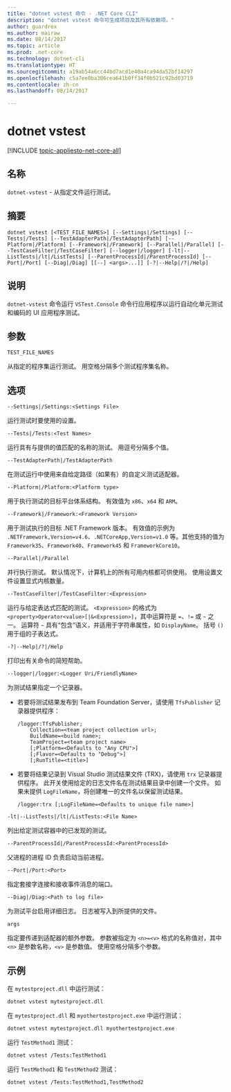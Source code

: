```yaml
---
title: "dotnet vstest 命令 - .NET Core CLI"
description: "dotnet vstest 命令可生成项目及其所有依赖项。"
author: guardrex
ms.author: mairaw
ms.date: 08/14/2017
ms.topic: article
ms.prod: .net-core
ms.technology: dotnet-cli
ms.translationtype: HT
ms.sourcegitcommit: a19ab54a6cc44bd7acd1e40a4ca94da52bf14297
ms.openlocfilehash: c5a7ee0ba306cea641b0ff34f0b521c92bd03719
ms.contentlocale: zh-cn
ms.lasthandoff: 08/14/2017

---
```

# <a name="dotnet-vstest"></a>dotnet vstest

[!INCLUDE [topic-appliesto-net-core-all](../../../includes/topic-appliesto-net-core-all.md)]

## <a name="name"></a>名称

`dotnet-vstest` - 从指定文件运行测试。

## <a name="synopsis"></a>摘要

`dotnet vstest [<TEST_FILE_NAMES>] [--Settings|/Settings] [--Tests|/Tests] [--TestAdapterPath|/TestAdapterPath] [--Platform|/Platform] [--Framework|/Framework] [--Parallel|/Parallel] [--TestCaseFilter|/TestCaseFilter] [--logger|/logger] [-lt|--ListTests|/lt|/ListTests] [--ParentProcessId|/ParentProcessId] [--Port|/Port] [--Diag|/Diag] [[--] <args>...]] [-?|--Help|/?|/Help]`

## <a name="description"></a>说明

`dotnet-vstest` 命令运行 `VSTest.Console` 命令行应用程序以运行自动化单元测试和编码的 UI 应用程序测试。

## <a name="arguments"></a>参数

`TEST_FILE_NAMES`

从指定的程序集运行测试。 用空格分隔多个测试程序集名称。

## <a name="options"></a>选项

`--Settings|/Settings:<Settings File>`

运行测试时要使用的设置。

`--Tests|/Tests:<Test Names>`

运行具有与提供的值匹配的名称的测试。 用逗号分隔多个值。

`--TestAdapterPath|/TestAdapterPath`

在测试运行中使用来自给定路径（如果有）的自定义测试适配器。

`--Platform|/Platform:<Platform type>`

用于执行测试的目标平台体系结构。 有效值为 `x86`、`x64` 和 `ARM`。

`--Framework|/Framework:<Framework Version>`

用于测试执行的目标 .NET Framework 版本。 有效值的示例为 `.NETFramework,Version=v4.6`、`.NETCoreApp,Version=v1.0` 等。其他支持的值为 `Framework35`、`Framework40`、`Framework45` 和 `FrameworkCore10`。

`--Parallel|/Parallel`

并行执行测试。 默认情况下，计算机上的所有可用内核都可供使用。 使用设置文件设置显式内核数量。

`--TestCaseFilter|/TestCaseFilter:<Expression>`

运行与给定表达式匹配的测试。 `<Expression>` 的格式为 `<property>Operator<value>[|&<Expression>]`，其中运算符是 `=`、`!=` 或 `~` 之一。  运算符 `~` 具有“包含”语义，并适用于字符串属性，如 `DisplayName`。 括号 `()` 用于组的子表达式。

`-?|--Help|/?|/Help`

打印出有关命令的简短帮助。

`--logger|/logger:<Logger Uri/FriendlyName>`

为测试结果指定一个记录器。  

* 若要将测试结果发布到 Team Foundation Server，请使用 `TfsPublisher` 记录器提供程序：

  ```
  /logger:TfsPublisher;
      Collection=<team project collection url>;
      BuildName=<build name>;
      TeamProject=<team project name>
      [;Platform=<Defaults to "Any CPU">]
      [;Flavor=<Defaults to "Debug">]
      [;RunTitle=<title>]
  ```

* 若要将结果记录到 Visual Studio 测试结果文件 (TRX)，请使用 `trx` 记录器提供程序。 此开关使用给定的日志文件名在测试结果目录中创建一个文件。 如果未提供 `LogFileName`，将创建唯一的文件名以保留测试结果。

  ```
  /logger:trx [;LogFileName=<Defaults to unique file name>]
  ```

`-lt|--ListTests|/lt|/ListTests:<File Name>`

列出给定测试容器中的已发现的测试。

`--ParentProcessId|/ParentProcessId:<ParentProcessId>`

父进程的进程 ID 负责启动当前进程。

`--Port|/Port:<Port>`

指定套接字连接和接收事件消息的端口。

`--Diag|/Diag:<Path to log file>`

为测试平台启用详细日志。 日志被写入到所提供的文件。

`args`

指定要传递到适配器的额外参数。 参数被指定为 `<n>=<v>` 格式的名称值对，其中 `<n>` 是参数名称，`<v>` 是参数值。 使用空格分隔多个参数。

## <a name="examples"></a>示例

在 `mytestproject.dll` 中运行测试：

`dotnet vstest mytestproject.dll`

在 `mytestproject.dll` 和 `myothertestproject.exe` 中运行测试：

`dotnet vstest mytestproject.dll myothertestproject.exe`

运行 `TestMethod1` 测试：

`dotnet vstest /Tests:TestMethod1`

运行 `TestMethod1` 和 `TestMethod2` 测试：

`dotnet vstest /Tests:TestMethod1,TestMethod2`

